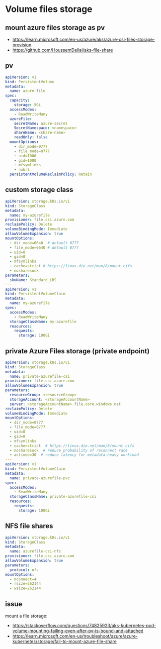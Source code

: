 # Volume files storage

## mount azure files storage as pv
- https://learn.microsoft.com/en-us/azure/aks/azure-csi-files-storage-provision
- https://github.com/HoussemDellai/aks-file-share

## pv
```yaml
apiVersion: v1
kind: PersistentVolume
metadata:
  name: azure-file
spec:
  capacity:
    storage: 5Gi
  accessModes:
    - ReadWriteMany
  azureFile:
    secretName: azure-secret
    SecretNamespace: <namespace>
    shareName: <share-name>
    readOnly: false
  mountOptions:
    - dir_mode=0777
    - file_mode=0777
    - uid=1000
    - gid=1000
    - mfsymlinks
    - nobrl
  persistentVolumeReclaimPolicy: Retain 
```

## custom storage class
```yaml
apiVersion: storage.k8s.io/v1
kind: StorageClass
metadata:
  name: my-azurefile
provisioner: file.csi.azure.com
reclaimPolicy: Delete
volumeBindingMode: Immediate
allowVolumeExpansion: true
mountOptions:
  - dir_mode=0640  # default 0777
  - file_mode=0640 # default 0777
  - uid=0
  - gid=0
  - mfsymlinks
  - cache=strict # https://linux.die.net/man/8/mount.cifs
  - nosharesock
parameters:
  skuName: Standard_LRS
---
apiVersion: v1
kind: PersistentVolumeClaim
metadata:
  name: my-azurefile
spec:
  accessModes:
    - ReadWriteMany
  storageClassName: my-azurefile
  resources:
    requests:
      storage: 100Gi
```

## private Azure Files storage (private endpoint)
```yaml
apiVersion: storage.k8s.io/v1
kind: StorageClass
metadata:
  name: private-azurefile-csi
provisioner: file.csi.azure.com
allowVolumeExpansion: true
parameters:
  resourceGroup: <resourceGroup>
  storageAccount: <storageAccountName>
  server: <storageAccountName>.file.core.windows.net 
reclaimPolicy: Delete
volumeBindingMode: Immediate
mountOptions:
  - dir_mode=0777
  - file_mode=0777
  - uid=0
  - gid=0
  - mfsymlinks
  - cache=strict  # https://linux.die.net/man/8/mount.cifs
  - nosharesock  # reduce probability of reconnect race
  - actimeo=30  # reduce latency for metadata-heavy workload
---
apiVersion: v1
kind: PersistentVolumeClaim
metadata:
  name: private-azurefile-pvc
spec:
  accessModes:
    - ReadWriteMany
  storageClassName: private-azurefile-csi
  resources:
    requests:
      storage: 100Gi
```

## NFS file shares
```yaml
apiVersion: storage.k8s.io/v1
kind: StorageClass
metadata:
  name: azurefile-csi-nfs
provisioner: file.csi.azure.com
allowVolumeExpansion: true
parameters:
  protocol: nfs
mountOptions:
  - nconnect=4
  - rsize=262144
  - wsize=262144
```

## issue
mount a file storage:
- https://stackoverflow.com/questions/74825923/aks-kubernetes-pod-volume-mounting-failing-even-after-pv-is-bound-and-attached
- https://learn.microsoft.com/en-us/troubleshoot/azure/azure-kubernetes/storage/fail-to-mount-azure-file-share
